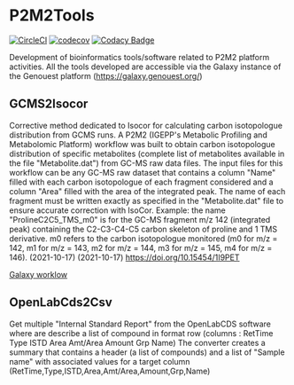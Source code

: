 # P2M2Tools

[![CircleCI](https://circleci.com/gh/p2m2/p2m2tools.svg?style=shield)](https://circleci.com/gh/p2m2/p2m2tools)
[![codecov](https://codecov.io/gh/p2m2/p2m2tools/branch/develop/graph/badge.svg)](https://codecov.io/gh/p2m2/p2m2)
[![Codacy Badge](https://app.codacy.com/project/badge/Grade/9db61bd9732740c79a39de678c6e5246)](https://www.codacy.com/gh/p2m2/p2m2tools/dashboard?utm_source=github.com&amp;utm_medium=referral&amp;utm_content=p2m2/p2m2tools&amp;utm_campaign=Badge_Grade)

Development of bioinformatics tools/software related to P2M2 platform activities.
All the tools developed are accessible via the Galaxy instance of the Genouest platform (https://galaxy.genouest.org/)

## GCMS2Isocor

Corrective method dedicated to Isocor for calculating carbon isotopologue distribution from GCMS runs.
A P2M2 (IGEPP's Metabolic Profiling and Metabolomic Platform) workflow was built to obtain carbon isotopologue distribution of specific metabolites (complete list of metabolites available in the file "Metabolite.dat") from GC-MS raw data files. The input files for this workflow can be any GC-MS raw dataset that contains a column "Name" filled with each carbon isotopologue of each fragment considered and a column "Area" filled with the area of the integrated peak. The name of each fragment must be written exactly as specified in the "Metabolite.dat" file to ensure accurate correction with IsoCor. Example: the name "ProlineC2C5_TMS_m0" is for the GC-MS fragment m/z 142 (integrated peak) containing the C2-C3-C4-C5 carbon skeleton of proline and 1 TMS derivative. m0 refers to the carbon isotopologue monitored (m0 for m/z = 142, m1 for m/z = 143, m2 for m/z = 144, m3 for m/z = 145, m4 for m/z = 146). (2021-10-17) (2021-10-17)
https://doi.org/10.15454/1I9PET

[Galaxy worklow](https://galaxy.genouest.org/u/ofilangi-1/w/corrective-method-dedicated-to-isocor-for-calculating-carbon-isotopologue-distribution-from-gcms-runs-5)


## OpenLabCds2Csv

Get multiple "Internal Standard Report" from the OpenLabCDS software where are describe a list of compound in format row (columns : RetTime  Type  ISTD    Area     Amt/Area    Amount   Grp   Name)
The converter creates a summary that contains a header (a list of compounds) and a list of "Sample name" with associated values ​​for a target column (RetTime,Type,ISTD,Area,Amt/Area,Amount,Grp,Name)
    



